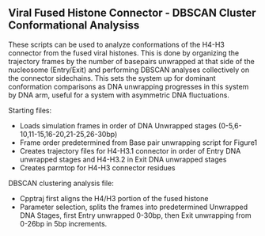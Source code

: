 **Viral Fused Histone Connector - DBSCAN Cluster Conformational Analysiss**
-


These scripts can be used to analyze conformations of the H4-H3 connector from the fused viral histones. This is done by organizing the trajectory frames by the number of basepairs unwrapped at that side of the nucleosome (Entry/Exit) and performing DBSCAN analyses collectively on the connector sidechains. This sets the system up for dominant conformation comparisons as DNA unwrapping progresses in this system by DNA arm, useful for a system with asymmetric DNA fluctuations.

Starting files:
- Loads simulation frames in order of DNA Unwrapped stages (0-5,6-10,11-15,16-20,21-25,26-30bp)
- Frame order predetermined from Base pair unwrapping script for Figure1
- Creates trajectory files for H4-H3.1 connector in order of Entry DNA unwrapped stages and H4-H3.2 in Exit DNA unwrapped stages
- Creates parmtop for H4-H3 connector residues

DBSCAN clustering analysis file:
- Cpptraj first aligns the H4/H3 portion of the fused histone
- Parameter selection, splits the frames into predetermined Unwrapped DNA Stages, first Entry unwrapped 0-30bp, then Exit unwrapping from 0-26bp in 5bp increments. 
